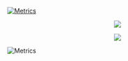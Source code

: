 <!--
**H4ckerxx44/H4ckerxx44** is a ✨ _special_ ✨ repository because its `README.md` (this file) appears on your GitHub profile.
-->

<!-- Metrics Badge --->
[![Metrics](https://github.com/H4ckerxx44/H4ckerxx44/actions/workflows/action.yml/badge.svg)](https://github.com/H4ckerxx44/H4ckerxx44/actions/workflows/action.yml)

<!-- Stats card -->  
<p align="center">
  <img src="https://github-readme-stats.vercel.app/api?username=H4ckerxx44&count_private=true&show_icons=true&theme=dark"/>
</p>

<!-- Commit stats -->
<p align="center">
  <img src="https://github-readme-streak-stats.herokuapp.com/?user=H4ckerxx44&theme=dark"/>
</p>

![Metrics](https://metrics.lecoq.io/H4ckerxx44?template=classic&languages=1&habits=1&isocalendar=1&notable=1&stars=1&introduction=1&lines=1&repositories=1&achievements=1&projects=1&traffic=1&activity=1&repositories=100&repositories.batch=100&repositories.forks=false&repositories.affiliations=owner&isocalendar.duration=full-year&languages.limit=8&languages.sections=most-used&languages.colors=github&languages.details=bytes-size%2C%20percentage&languages.threshold=0%25&languages.indepth=true&languages.analysis.timeout=15&languages.categories=markup%2C%20programming&languages.recent.categories=markup%2C%20programming&languages.recent.load=300&languages.recent.days=14&introduction.title=true&habits.from=1000&habits.days=30&habits.facts=true&habits.charts=false&habits.trim=false&stars.limit=4&projects.limit=4&projects.descriptions=true&activity.limit=8&activity.load=1000&activity.days=30&activity.filter=all&activity.visibility=all&activity.timestamps=false&achievements.threshold=C&achievements.secrets=true&achievements.display=detailed&achievements.limit=0&notable.from=all&notable.repositories=true&config.timezone=Europe%2FBerlin&config.twemoji=true)